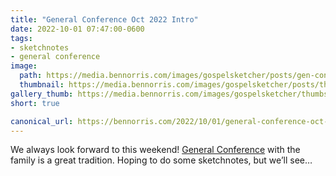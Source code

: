 ```yaml
---
title: "General Conference Oct 2022 Intro"
date: 2022-10-01 07:47:00-0600
tags:
- sketchnotes
- general conference
image: 
  path: https://media.bennorris.com/images/gospelsketcher/posts/gen-conf-oct-2022-intro.jpg
  thumbnail: https://media.bennorris.com/images/gospelsketcher/posts/thumbnails/gen-conf-oct-2022-intro.jpg
gallery_thumb: https://media.bennorris.com/images/gospelsketcher/thumbs/gen-conf-oct-2022-intro.jpg
short: true

canonical_url: https://bennorris.com/2022/10/01/general-conference-oct-2022-intro
---
```



We always look forward to this weekend! [General Conference](https://www.churchofjesuschrist.org/learn/general-conference?lang=eng) with the family is a great tradition. Hoping to do some sketchnotes, but we’ll see…



